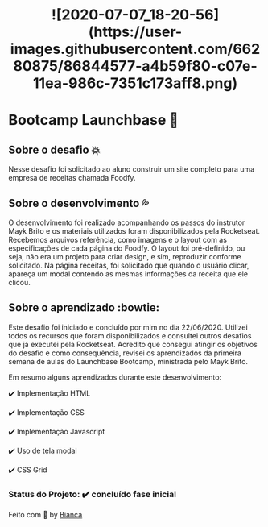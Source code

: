 <h1 align="center">
 ![2020-07-07_18-20-56](https://user-images.githubusercontent.com/66280875/86844577-a4b59f80-c07e-11ea-986c-7351c173aff8.png)
</h1>

# Bootcamp Launchbase :rocket:

## Sobre o desafio :boom:
  Nesse desafio foi solicitado ao aluno construir um site completo para uma empresa de receitas chamada Foodfy.
  
## Sobre o desenvolvimento :sweat_drops:
  O desenvolvimento foi realizado acompanhando os passos do instrutor Mayk Brito e os materiais utilizados foram disponibilizados pela Rocketseat. Recebemos arquivos referência,   como imagens e o layout com as especificações de cada página do Foodfy.
  O layout foi pré-definido, ou seja, não era um projeto para criar design, e sim, reproduzir conforme solicitado.
  Na página receitas, foi solicitado que quando o usuário clicar, apareça um modal contendo as mesmas informações da receita que ele clicou.
    
## Sobre o aprendizado :bowtie:
 Este desafio foi iniciado e concluído por mim no dia 22/06/2020.
 Utilizei todos os recursos que foram disponibilizados e consultei outros desafios que já executei pela Rocketseat.
 Acredito que consegui atingir os objetivos do desafio e como consequência, revisei os aprendizados da primeira semana de aulas do Launchbase Bootcamp, ministrada pelo Mayk      Brito.

Em resumo alguns aprendizados durante este desenvolvimento:
  
:heavy_check_mark: Implementação HTML

:heavy_check_mark: Implementação CSS

:heavy_check_mark: Implementação Javascript

:heavy_check_mark: Uso de tela modal

:heavy_check_mark: CSS Grid

 
### Status do Projeto: :heavy_check_mark: concluído fase inicial



Feito com :purple_heart: by [Bianca](https://linkedin/in/biancaromaniv) 
